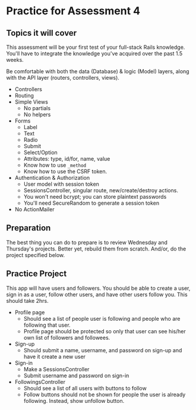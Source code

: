 # Practice for Assessment 4

## Topics it will cover

This assessment will be your first test of your full-stack Rails
knowledge. You'll have to integrate the knowledge you've acquired
over the past 1.5 weeks.

Be comfortable with both the data (Database) & logic (Model) layers,
along with the API layer (routers, controllers, views).

* Controllers
* Routing
* Simple Views
    * No partials
    * No helpers
* Forms
    * Label
    * Text
    * Radio
    * Submit
    * Select/Option
    * Attributes: type, id/for, name, value
    * Know how to use `_method` 
    * Know how to use the CSRF token.
* Authentication & Authorization
    * User model with session token
    * SessionsController, singular route, new/create/destroy actions.
    * You won't need bcrypt; you can store plaintext passwords
    * You'll need SecureRandom to generate a session token
* No ActionMailer

## Preparation

The best thing you can do to prepare is to review Wednesday and Thursday's
projects. Better yet, rebuild them from scratch. And/or, do the project
specified below.

## Practice Project

This app will have users and followers. You should be able to create
a user, sign in as a user, follow other users, and have other users
follow you. This should take 2hrs.

* Profile page
  * Should see a list of people user is following and people who
    are following that user.
  * Profile page should be protected so only that user can see his/her
    own list of followers and followees.
* Sign-up
  * Should submit a name, username, and password on sign-up and have
    it create a new user
* Sign-in
  * Make a SessionsController
  * Submit username and password on sign-in
* FollowingsController
  * Should see a list of all users with buttons to follow
  * Follow buttons should not be shown for people the user is
    already following. Instead, show unfollow button.
